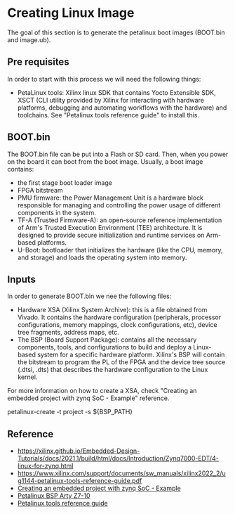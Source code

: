 # Creating Linux Image

The goal of this section is to generate the petalinux boot images (BOOT.bin and image.ub).

## Pre requisites

In order to start with this process we will need the following things:
* PetaLinux tools: Xilinx linux SDK that contains Yocto Extensible SDK, XSCT (CLI utility provided by Xilinx for interacting with hardware platforms, debugging and automating workflows with the hardware) and toolchains. See "Petalinux tools reference guide" to install this.


## BOOT.bin

The BOOT.bin file can be put into a Flash or SD card. Then, when you power on the board it can boot from the boot image.
Usually, a boot image contains:
* the first stage boot loader image
* FPGA bitstream
* PMU firmware: the Power Management Unit is a hardware block responsible for managing and controlling the power usage of different components in the system.
* TF-A (Trusted Firmware-A): an open-source reference implementation of Arm's Trusted Execution Environment (TEE) architecture. It is designed to provide secure initialization and runtime services on Arm-based platforms.
* U-Boot: bootloader that initializes the hardware (like the CPU, memory, and storage) and loads the operating system into memory.

## Inputs

In order to generate BOOT.bin we nee the following files:

* Hardware XSA (Xilinx System Archive): this is a file obtained from Vivado. It contains the hardware configuration (peripherals, processor configurations, memory mappings, clock configurations, etc), device tree fragments, address maps, etc.
* The BSP (Board Support Package): contains all the necessary components, tools, and configurations to build and deploy a Linux-based system for a specific hardware platform. Xilinx's BSP will contain the bitstream to program the PL of the FPGA and the device tree source (.dtsi, .dts) that describes the hardware configuration to the Linux kernel.

For more information on how to create a XSA, check "Creating an embedded project with zynq SoC - Example" reference.

petalinux-create -t project -s ${BSP_PATH}

## Reference

* https://xilinx.github.io/Embedded-Design-Tutorials/docs/2021.1/build/html/docs/Introduction/Zynq7000-EDT/4-linux-for-zynq.html
* https://www.xilinx.com/support/documents/sw_manuals/xilinx2022_2/ug1144-petalinux-tools-reference-guide.pdf
* [Creating an embedded project with zynq SoC - Example](https://xilinx.github.io/Embedded-Design-Tutorials/docs/2021.1/build/html/docs/Introduction/Zynq7000-EDT/2-using-zynq.html#example-1-creating-a-new-embedded-project-with-zynq-soc)
* [Petalinux BSP Arty Z7-10](https://github.com/Digilent/Petalinux-Arty-Z7-10)
* [Petalinux tools reference guide](https://docs.amd.com/r/en-US/ug1144-petalinux-tools-reference-guide/Overview)
